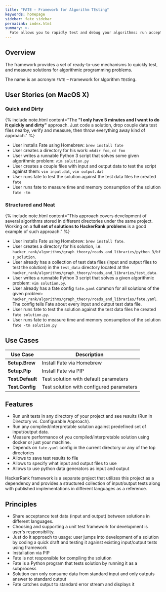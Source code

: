 ```yaml
---
title: "FATE – Framework for Algorithm TEsting"
keywords: homepage
sidebar: fate_sidebar
permalink: index.html
summary: >-
  Fate allows you to rapidly test and debug your algorithms: run acceptance tests against the set of input and output data files and measure their timings and memory consumption in an isolated environment.
---
```

## Overview

The framework provides a set of ready-to-use mechanisms to quickly test, and measure solutions for algorithmic programming problems.

The name is an acronym `FATE` – `F`ramework for `A`lgorithm `TE`sting.

## User Stories (on MacOS X)

### Quick and Dirty

{% include note.html content="The **\"I only have 5 minutes and I want to do it quickly and dirty\"** approach. Just code a solution, drop couple data test files nearby, verify and measure, then throw everything away kind of approach." %}

* User installs Fate using Homebrew: `brew install fate`
* User creates a directory for his work: `mkdir foo`, `cd foo`
* User writes a runnable Python 3 script that solves some given algorithmic problem: `vim solution.py`
* User creates a couple files with input and output data to test the script against them: `vim input.dat`, `vim output.dat`
* User runs fate to test the solution against the test data files he created `fate`
* User runs fate to measure time and memory consumption of the solution `fate -tm`

### Structured and Neat

{% include note.html content="This approach covers development of several algorithms stored in different directories under the same project. Working on a **full set of solutions to HackerRank problems** is a good example of such approach." %}

* User installs Fate using Homebrew: `brew install fate`.
* User creates a directory for his solution, i.e. `hacker_rank/algorithms/graph_theory/roads_and_libraries/python_3/bfs_solution`.
* User already has a collection of test data files (input and output files to test the solution) in the `test_data` directory located at the `hacker_rank/algorithms/graph_theory/roads_and_libraries/test_data`.
* User writes a runnable Python 3 script that solves a given algorithmic problem: `vim solution.py`.
* User already has a fate config `fate.yaml` common for all solutions of the given problem: `hacker_rank/algorithms/graph_theory/roads_and_libraries/fate.yaml`. The config tells Fate about every input and output test data file.
* User runs fate to test the solution against the test data files he created `fate solution.py`.
* User runs fate to measure time and memory consumption of the solution `fate -tm solution.py`

## Use Cases

| Use Case | Description |
|-|-|
| **Setup.Brew** | Install Fate via Homebrew |
| **Setup.Pip** | Install Fate via PIP |
| **Test.Default** | Test solution with default parameters |
| **Test.Config** | Test solution with configured parameters |

## Features

* Run unit tests in any directory of your project and see results (Run in Directory vs. Configurable Approach).
* Run any complied/interpretable solution against predefined set of input/output data.
* Measure performance of you compiled/interpretable solution using docker or just your machine.
* Depends on `fate.yaml` config in the current directory or any of the top directories
* Allows to save test results to file
* Allows to specify what input and output files to use
* Allows to use python data generators as input and output

HackerRank framework is a separate project that utilizes this project as a dependency and provides a structured collection of input/output tests along with published implementations in different languages as a reference.

## Principles

* Share acceptance test data (input and output) between solutions in different languages.
* Choosing and supporting a unit test framework for development is user's responsibility.
* Just do it approach to usage: user jumps into development of a solution by coding a quick draft and testing it against existing input/output tests using framework
* Installation via PIP
* Fate is not responsible for compiling the solution
* Fate is a Python program that tests solution by running it as a subprocess
* Solution can only consume data from standard input and only outputs answer to standard output
* Fate catches output to standard error stream and displays it
